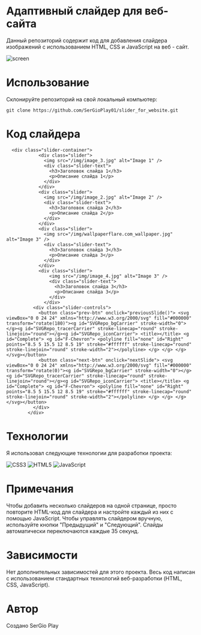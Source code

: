 # Адаптивный слайдер для веб-сайта
Данный репозиторий содержит код для добавления слайдера изображений с использованием HTML, CSS и JavaScript на веб - сайт.

![screen](https://i.ibb.co/64Yv3bV/Example-work-slider-Ser-Gio-Play.png)

# Использование
Склонируйте репозиторий на свой локальный компьютер:

```
git clone https://github.com/SerGioPlay01/slider_for_website.git
```  
# Код слайдера
```
  <div class="slider-container">
            <div class="slider">
              <img src="/img/image_3.jpg" alt="Image 1" />
              <div class="slider-text">
                <h3>Заголовок слайда 1</h3>
                <p>Описание слайда 1</p>
              </div>
            </div>
            <div class="slider">
              <img src="/img/image_2.jpg" alt="Image 2" />
              <div class="slider-text">
                <h3>Заголовок слайда 2</h3>
                <p>Описание слайда 2</p>
              </div>
            </div>
            <div class="slider">
              <img src="/img/wallpaperflare.com_wallpaper.jpg" alt="Image 3" />
              <div class="slider-text">
                <h3>Заголовок слайда 3</h3>
                <p>Описание слайда 3</p>
              </div>
            </div>
            <div class="slider">
                <img src="/img/image_4.jpg" alt="Image 3" />
                <div class="slider-text">
                  <h3>Заголовок слайда 3</h3>
                  <p>Описание слайда 3</p>
                </div>
              </div>
          <div class="slider-controls">
            <button class="prev-btn" onclick="previousSlide()"> <svg viewBox="0 0 24 24" xmlns="http://www.w3.org/2000/svg" fill="#000000" transform="rotate(180)"><g id="SVGRepo_bgCarrier" stroke-width="0"></g><g id="SVGRepo_tracerCarrier" stroke-linecap="round" stroke-linejoin="round"></g><g id="SVGRepo_iconCarrier"> <title></title> <g id="Complete"> <g id="F-Chevron"> <polyline fill="none" id="Right" points="8.5 5 15.5 12 8.5 19" stroke="#ffffff" stroke-linecap="round" stroke-linejoin="round" stroke-width="2"></polyline> </g> </g> </g></svg></button>
            <button class="next-btn" onclick="nextSlide"> <svg viewBox="0 0 24 24" xmlns="http://www.w3.org/2000/svg" fill="#000000" transform="rotate(0)"><g id="SVGRepo_bgCarrier" stroke-width="0"></g><g id="SVGRepo_tracerCarrier" stroke-linecap="round" stroke-linejoin="round"></g><g id="SVGRepo_iconCarrier"> <title></title> <g id="Complete"> <g id="F-Chevron"> <polyline fill="none" id="Right" points="8.5 5 15.5 12 8.5 19" stroke="#ffffff" stroke-linecap="round" stroke-linejoin="round" stroke-width="2"></polyline> </g> </g> </g></svg></button>
          </div>
        </div>
```
# Технологии
Я использовал следующие технологии для разработки проекта:

![CSS3](https://img.shields.io/badge/css3-%231572B6.svg?style=for-the-badge&logo=css3&logoColor=white) ![HTML5](https://img.shields.io/badge/html5-%23E34F26.svg?style=for-the-badge&logo=html5&logoColor=white) ![JavaScript](https://img.shields.io/badge/javascript-%23323330.svg?style=for-the-badge&logo=javascript&logoColor=%23F7DF1E)

# Примечания
Чтобы добавить несколько слайдеров на одной странице, просто повторите HTML-код для слайдера и настройте каждый из них с помощью JavaScript.
Чтобы управлять слайдером вручную, используйте кнопки "Предыдущий" и "Следующий".
Слайды автоматически переключаются каждые 35 секунд.

# Зависимости
Нет дополнительных зависимостей для этого проекта. Весь код написан с использованием стандартных технологий веб-разработки (HTML, CSS, JavaScript).

# Автор

Создано   SerGio Play
